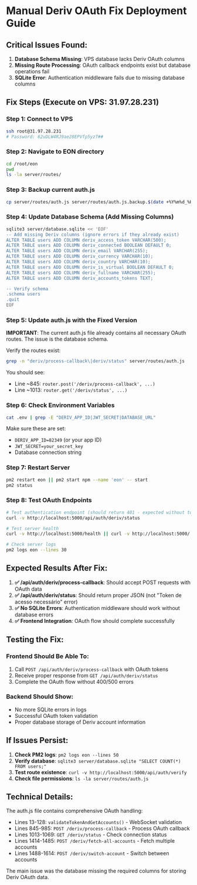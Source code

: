 # Manual Deriv OAuth Fix Deployment Guide

## Critical Issues Found:

1. **Database Schema Missing**: VPS database lacks Deriv OAuth columns
2. **Missing Route Processing**: OAuth callback endpoints exist but database operations fail
3. **SQLite Error**: Authentication middleware fails due to missing database columns

## Fix Steps (Execute on VPS: 31.97.28.231)

### Step 1: Connect to VPS
```bash
ssh root@31.97.28.231
# Password: 62uDLW4RJ9ae28EPVfp5yzT##
```

### Step 2: Navigate to EON directory
```bash
cd /root/eon
pwd
ls -la server/routes/
```

### Step 3: Backup current auth.js
```bash
cp server/routes/auth.js server/routes/auth.js.backup.$(date +%Y%m%d_%H%M%S)
```

### Step 4: Update Database Schema (Add Missing Columns)
```bash
sqlite3 server/database.sqlite << 'EOF'
-- Add missing Deriv columns (ignore errors if they already exist)
ALTER TABLE users ADD COLUMN deriv_access_token VARCHAR(500);
ALTER TABLE users ADD COLUMN deriv_connected BOOLEAN DEFAULT 0;
ALTER TABLE users ADD COLUMN deriv_email VARCHAR(255);
ALTER TABLE users ADD COLUMN deriv_currency VARCHAR(10);
ALTER TABLE users ADD COLUMN deriv_country VARCHAR(10);
ALTER TABLE users ADD COLUMN deriv_is_virtual BOOLEAN DEFAULT 0;
ALTER TABLE users ADD COLUMN deriv_fullname VARCHAR(255);
ALTER TABLE users ADD COLUMN deriv_accounts_tokens TEXT;

-- Verify schema
.schema users
.quit
EOF
```

### Step 5: Update auth.js with the Fixed Version

**IMPORTANT**: The current auth.js file already contains all necessary OAuth routes. The issue is the database schema.

Verify the routes exist:
```bash
grep -n "deriv/process-callback\|deriv/status" server/routes/auth.js
```

You should see:
- Line ~845: `router.post('/deriv/process-callback', ...)`
- Line ~1013: `router.get('/deriv/status', ...)`

### Step 6: Check Environment Variables
```bash
cat .env | grep -E "DERIV_APP_ID|JWT_SECRET|DATABASE_URL"
```

Make sure these are set:
- `DERIV_APP_ID=82349` (or your app ID)
- `JWT_SECRET=your_secret_key`
- Database connection string

### Step 7: Restart Server
```bash
pm2 restart eon || pm2 start npm --name 'eon' -- start
pm2 status
```

### Step 8: Test OAuth Endpoints
```bash
# Test authentication endpoint (should return 401 - expected without token)
curl -v http://localhost:5000/api/auth/deriv/status

# Test server health
curl -v http://localhost:5000/health || curl -v http://localhost:5000/

# Check server logs
pm2 logs eon --lines 30
```

## Expected Results After Fix:

1. **✅ /api/auth/deriv/process-callback**: Should accept POST requests with OAuth data
2. **✅ /api/auth/deriv/status**: Should return proper JSON (not "Token de acesso necessário" error)
3. **✅ No SQLite Errors**: Authentication middleware should work without database errors
4. **✅ Frontend Integration**: OAuth flow should complete successfully

## Testing the Fix:

### Frontend Should Be Able To:
1. Call `POST /api/auth/deriv/process-callback` with OAuth tokens
2. Receive proper response from `GET /api/auth/deriv/status`
3. Complete the OAuth flow without 400/500 errors

### Backend Should Show:
- No more SQLite errors in logs
- Successful OAuth token validation
- Proper database storage of Deriv account information

## If Issues Persist:

1. **Check PM2 logs**: `pm2 logs eon --lines 50`
2. **Verify database**: `sqlite3 server/database.sqlite "SELECT COUNT(*) FROM users;"`
3. **Test route existence**: `curl -v http://localhost:5000/api/auth/verify`
4. **Check file permissions**: `ls -la server/routes/auth.js`

## Technical Details:

The auth.js file contains comprehensive OAuth handling:
- Lines 13-128: `validateTokenAndGetAccounts()` - WebSocket validation
- Lines 845-985: `POST /deriv/process-callback` - Process OAuth callback
- Lines 1013-1069: `GET /deriv/status` - Check connection status
- Lines 1414-1485: `POST /deriv/fetch-all-accounts` - Fetch multiple accounts
- Lines 1488-1614: `POST /deriv/switch-account` - Switch between accounts

The main issue was the database missing the required columns for storing Deriv OAuth data.